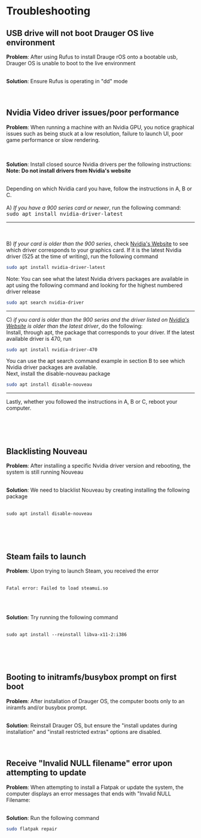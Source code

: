 # Troubleshooting

## USB drive will not boot Drauger OS live environment
**Problem**: After using Rufus to install Drauge rOS onto a bootable usb, Drauger OS is unable to boot to the live environment
</br></br>

**Solution**: Ensure Rufus is operating in "dd" mode
</br></br></br>



## Nvidia Video driver issues/poor performance
**Problem**: When running a machine with an Nvidia GPU, you notice graphical issues such as being stuck at a low resolution, failure to launch UI, poor game performance or slow rendering.

</br></br>
**Solution**: Install closed source Nvidia drivers per the following instructions: </br>
**Note: Do not install drivers from Nvidia's website**
</br></br>

Depending on which Nvidia card you have, follow the instructions in A, B or C.
</br></br>
A) _If you have a 900 series card or newer_, run the following command:
</br>
<tt>
sudo apt install nvidia-driver-latest
</tt>
***
</br></br>
B) _If your card is older than the 900 series_, check [Nvidia's Website](https://www.nvidia.com/Download/index.aspx?lang=en-us) to see which driver corresponds to your graphics card.  If it is the latest Nvidia driver (525 at the time of writing), run the following command
```bash
sudo apt install nvidia-driver-latest
```

Note: You can see what the latest Nvidia drivers packages are available in apt using the following command and looking for the highest numbered driver release
```bash
sudo apt search nvidia-driver
```
***
C) _if you card is older than the 900 series and the driver listed on [Nvidia's Website](https://www.nvidia.com/Download/index.aspx?lang=en-us) is older than the latest driver_, do the following: </br> Install, through apt, the package that corresponds to your driver.  If the latest available driver is 470, run
```bash
sudo apt install nvidia-driver-470
```
You can use the apt search command example in section B to see which Nvidia driver packages are available. </br>
Next, install the disable-nouveau package
```bash
sudo apt install disable-nouveau
```
***
Lastly, whether you followed the instructions in A, B or C, reboot your computer.

</br></br></br>



## Blacklisting Nouveau
**Problem**: After installing a specific Nvidia driver version and rebooting, the system is still running Nouveau
</br></br>

**Solution**: We need to blacklist Nouveau by creating installing the following package
</br></br>
```
sudo apt install disable-nouveau
```
</br></br></br>



## Steam fails to launch
**Problem**: Upon trying to launch Steam, you received the error
</br></br>
```
Fatal error: Failed to load steamui.so
```
</br></br>

**Solution**: Try running the following command
</br></br>
```
sudo apt install --reinstall libva-x11-2:i386
```
</br></br></br>

## Booting to initramfs/busybox prompt on first boot
**Problem**: After installation of Drauger OS, the computer boots only to an iniramfs and/or busybox prompt.
</br></br>

**Solution**: Reinstall Drauger OS, but ensure the "install updates during installation" and "install restricted extras" options are disabled.
</br></br></br>


## Receive "Invalid NULL filename" error upon attempting to update
**Problem**: When attempting to install a Flatpak or update the system, the computer displays an error messages that ends with "Invalid NULL Filename:
</br></br>

**Solution**: Run the following command
```bash
sudo flatpak repair
```
</br></br></br>
